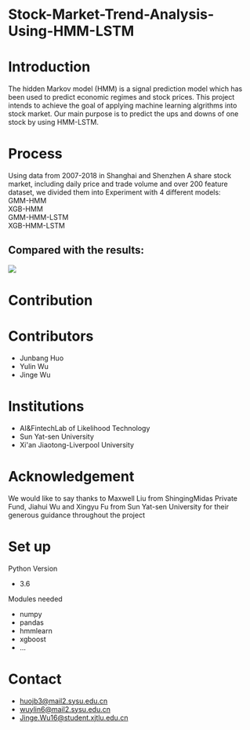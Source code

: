 # Stock-Market-Trend-Analysis-Using-HMM-LSTM
Introduction
=============

The hidden Markov model (HMM) is a signal prediction model which has been used to predict economic regimes and stock prices. This project intends to achieve the goal of applying machine learning algrithms into stock market. Our main purpose is to predict the ups and downs of one stock by using HMM-LSTM.

Process
=======
 
 Using data from 2007-2018 in Shanghai and Shenzhen A share stock market, including daily price and trade volume and over 200 feature dataset, we divided them into 
 Experiment with 4 different models: <br>
 GMM-HMM <br>
 XGB-HMM <br>
 GMM-HMM-LSTM <br>
 XGB-HMM-LSTM <br>
 
 Compared with the results: <br>
 -------
 
![](https://github.com/JINGEWU/Stock-Market-Trend-Analysis-Using-HMM-LSTM/raw/master/test_visual.png)  

Contribution
=====
# Contributors

* Junbang Huo
* Yulin Wu
* Jinge Wu

# Institutions

* AI&FintechLab of Likelihood Technology
* Sun Yat-sen University
* Xi'an Jiaotong-Liverpool University

Acknowledgement
===

We would like to say thanks to Maxwell Liu from ShingingMidas Private Fund, Jiahui Wu and Xingyu Fu from Sun Yat-sen University for their generous guidance throughout the project

Set up
===

Python Version

* 3.6

Modules needed

* numpy
* pandas
* hmmlearn
* xgboost
* ...

Contact
===

* huojb3@mail2.sysu.edu.cn
* wuylin6@mail2.sysu.edu.cn
* Jinge.Wu16@student.xjtlu.edu.cn
